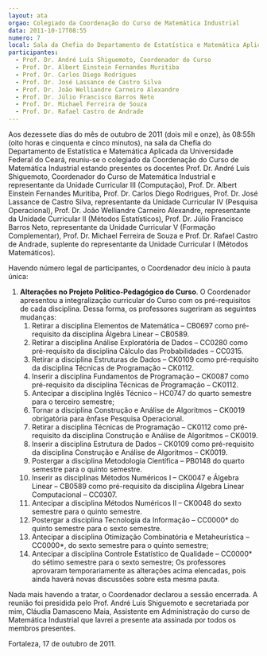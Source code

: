 ```yaml
---
layout: ata
orgao: Colegiado da Coordenação do Curso de Matemática Industrial
data: 2011-10-17T08:55
numero: 7
local: Sala da Chefia do Departamento de Estatística e Matemática Aplicada
participantes:
  - Prof. Dr. André Luís Shiguemoto, Coordenador do Curso
  - Prof. Dr. Albert Einstein Fernandes Muritiba
  - Prof. Dr. Carlos Diego Rodrigues
  - Prof. Dr. José Lassance de Castro Silva
  - Prof. Dr. João Welliandre Carneiro Alexandre
  - Prof. Dr. Júlio Francisco Barros Neto
  - Prof. Dr. Michael Ferreira de Souza
  - Prof. Dr. Rafael Castro de Andrade
---
```


Aos dezessete dias do mês de outubro de 2011 (dois mil e onze), às 08:55h (oito horas e cinquenta e cinco minutos), na sala da Chefia do Departamento de Estatística e Matemática Aplicada da Universidade Federal do Ceará, reuniu-se o colegiado da Coordenação do Curso de Matemática Industrial estando presentes os docentes Prof. Dr. André Luís Shiguemoto, Coordenador do Curso de Matemática Industrial e representante da Unidade Curricular III (Computação), Prof. Dr. Albert Einstein Fernandes Muritiba, Prof. Dr. Carlos Diego Rodrigues, Prof. Dr. José Lassance de Castro Silva, representante da Unidade Curricular IV (Pesquisa Operacional), Prof. Dr. João Welliandre Carneiro Alexandre, representante da Unidade Curricular II (Métodos Estatísticos), Prof. Dr. Júlio Francisco Barros Neto, representante da Unidade Curricular V (Formação Complementar), Prof. Dr. Michael Ferreira de Souza e Prof. Dr. Rafael Castro de Andrade, suplente do representante da Unidade Curricular I (Métodos Matemáticos).

Havendo número legal de participantes, o Coordenador deu início à pauta única:

1. **Alterações no Projeto Político-Pedagógico do Curso**.
   O Coordenador apresentou a integralização curricular do Curso com os pré-requisitos de cada disciplina.
   Dessa forma, os professores sugeriram as seguintes mudanças:
    1. Retirar a disciplina Elementos de Matemática – CB0697 como pré-requisito da disciplina Álgebra Linear – CB0589.
    2. Retirar a disciplina Análise Exploratória de Dados – CC0280 como pré-requisito da disciplina Cálculo das Probabilidades – CC0315.
    3. Retirar a disciplina Estruturas de Dados – CK0109 como pré-requisito da disciplina Técnicas de Programação – CK0112.
    4. Inserir a disciplina Fundamentos de Programação – CK0087 como pré-requisito da disciplina Técnicas de Programação – CK0112.
    5. Antecipar a disciplina Inglês Técnico – HC0747 do quarto semestre para o terceiro semestre;
    6. Tornar a disciplina Construção e Análise de Algoritmos – CK0019 obrigatória para ênfase Pesquisa Operacional.
    7. Retirar a disciplina Técnicas de Programação – CK0112 como pré-requisito da disciplina Construção e Análise de Algoritmos – CK0019.
    8. Inserir a disciplina Estrutura de Dados – CK0109 como pré-requisito da disciplina Construção e Análise de Algoritmos – CK0019.
    9. Postergar a disciplina Metodologia Científica – PB0148 do quarto semestre para o quinto semestre.
    10. Inserir as disciplinas Métodos Numéricos I – CK0047 e Álgebra Linear – CB0589 como pré-requisito da disciplina Álgebra Linear Computacional – CC0307.
    11. Antecipar a disciplina Métodos Numéricos II – CK0048 do sexto semestre para o quinto semestre.
    12. Postergar a disciplina Tecnologia da Informação – CC0000* do quinto semestre para o sexto semestre.
    13. Antecipar a disciplina Otimização Combinatória e Metaheurística – CC0000*, do sexto semestre para o quinto semestre;
    14. Antecipar a disciplina Controle Estatístico de Qualidade – CC0000* do sétimo semestre para o sexto semestre;
  Os professores aprovaram temporariamente as alterações acima elencadas, pois ainda haverá novas discussões sobre esta mesma pauta.

Nada mais havendo a tratar, o Coordenador declarou a sessão encerrada.
A reunião foi presidida pelo Prof. André Luís Shiguemoto e secretariada por mim, Cláudia Damasceno Maia, Assistente em Administração do curso de Matemática Industrial que lavrei a presente ata assinada por todos os membros presentes.

Fortaleza, 17 de outubro de 2011.
